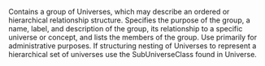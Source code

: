 Contains a group of Universes, which may describe an ordered or hierarchical relationship structure. Specifies the purpose of the group, a name, label, and description of the group, its relationship to a specific universe or concept, and lists the members of the group. Use primarily for administrative purposes. If structuring nesting of Universes to represent a hierarchical set of universes use the SubUniverseClass found in Universe.
